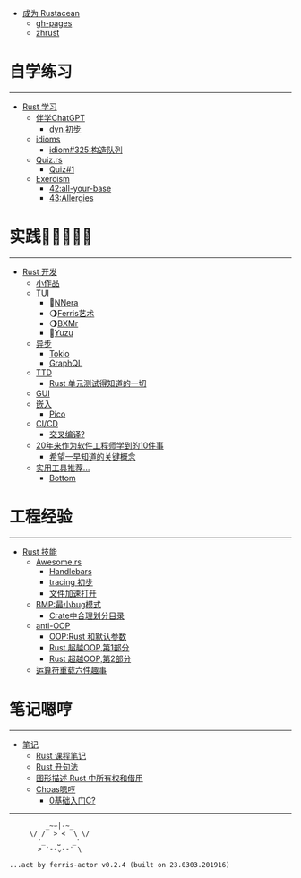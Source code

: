 
- [成为 Rustacean](./abt/README.md)
    + [gh-pages](./abt/gh-pages.md)
    + [zhrust](./abt/zhrust.md)



# 自学练习

---

- [Rust 学习](./101/README.md)
    + [伴学ChatGPT](./101/chatgpt101.md)
        + [dyn 初步](./101/chat_dyn101.md)
    + [idioms](./101/idioms.md)
        + [idiom#325:构造队列](./101/idiom325_create_a_queue.md)
    + [Quiz.rs](./101/quiz.md)
        + [Quiz#1](./101/quiz_1.md)
    + [Exercism](./101/exercism.md)
        + [42:all-your-base](./101/ex42all-your-base.md)
        + [43:Allergies](./101/ex43Allergies.md)



# 实践🌚🌘🌗🌖🌝

---

- [Rust 开发](./dev/README.md)
    + [小作品](./dev/dama-projects.md)
    + [TUI](./dev/tui4cli.md)
        + 🌝[NNera](./dev/cli_nnera.md)
        + 🌖[Ferris艺术](./dev/cli_ferris_art.md)
        + 🌖[BXMr](./dev/cli_bxmr.md)
        + 🌚[Yuzu](./dev/cli_yuzu.md)
    + [异步](./dev/web4async.md)
        + [Tokio](./dev/tokio.md)
        + [GraphQL](./dev/graphql.md)
    + [TTD]()
        + [Rust 单元测试得知道的一切](./dev/rust-unit-test-everything-wanted-know.md)
    + [GUI](./dev/gui4web.md)
    + [嵌入](./dev/embedded_rs.md)
        + [Pico](./dev/emb_rp2040pico.md)
    + [CI/CD]()
        + [交叉编译?](./dev/cross-compiling.md)
    + [20年来作为软件工程师学到的10件事](./dev/20-things-ive-learned-in-my-20-years-as-a-software-engineer.md)
        + [希望一早知道的关键概念](./dev/concepts-i-wish-i-learned-earlier.md)
    + [实用工具推荐...]()
        + [Bottom](./dev/cli_btm.md)



# 工程经验

---

- [Rust 技能](./tip/README.md)
    + [Awesome.rs](./tip/awesome4rs.md)
        + [Handlebars](./tip/aw4rs_handlebars.md)
        + [tracing 初步](./tip/tracing.md)
        + [文件加速打开](./tip/open_big_file_speed.md)
    + [BMP:最小bug模式](./tip/rust_min_bug_patterns.md)
        + [Crate中合理划分目录](./tip/manag_growing_proj_with_crates_modules.md)
    + [anti-OOP]()
        + [OOP:Rust 和默认参数](./tip/default-params.md)
        + [Rust 超越OOP,第1部分](./tip/oop-1-encapsulation.md)
        + [Rust 超越OOP,第2部分](./tip/oop-2-polymorphism.md)
    + [运算符重载六件趣事](./tip/rust6fun-operator-overloading.md)



# 笔记嗯哼

---

- [笔记](./log/README.md)
    + [Rust 课程笔记](./log/rust101logging.md)
    + [Rust 丑句法](./log/rust-s-ugly-syntax.md)
    + [图形描述 Rust 中所有权和借用](./log/graph-rust-move-copy-borrow.md)
    + [Choas嗯哼]()
        + [0基础入门C?](./log/c101.md)

----

```
         _~∽|-~_
     \/ /  > <  \ \/
       '_   ⎵   _'
       > '--⌄--' \

...act by ferris-actor v0.2.4 (built on 23.0303.201916)
```
